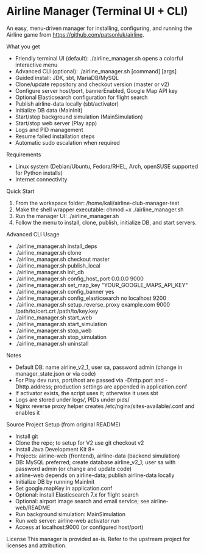# Airline Manager (Terminal UI + CLI)

An easy, menu-driven manager for installing, configuring, and running the Airline game from https://github.com/patsonluk/airline.

What you get
- Friendly terminal UI (default): ./airline_manager.sh opens a colorful interactive menu
- Advanced CLI (optional): ./airline_manager.sh [command] [args]
- Guided install: JDK, sbt, MariaDB/MySQL
- Clone/update repository and checkout version (master or v2)
- Configure server host/port, bannerEnabled, Google Map API key
- Optional Elasticsearch configuration for flight search
- Publish airline-data locally (sbt/activator)
- Initialize DB data (MainInit)
- Start/stop background simulation (MainSimulation)
- Start/stop web server (Play app)
- Logs and PID management
- Resume failed installation steps
- Automatic sudo escalation when required

Requirements
- Linux system (Debian/Ubuntu, Fedora/RHEL, Arch, openSUSE supported for Python installs)
- Internet connectivity

Quick Start
1) From the workspace folder: /home/kali/airline-club-manager-test
2) Make the shell wrapper executable: chmod +x ./airline_manager.sh
3) Run the manager UI: ./airline_manager.sh
4) Follow the menu to install, clone, publish, initialize DB, and start servers.

Advanced CLI Usage
- ./airline_manager.sh install_deps
- ./airline_manager.sh clone
- ./airline_manager.sh checkout master
- ./airline_manager.sh publish_local
- ./airline_manager.sh init_db
- ./airline_manager.sh config_host_port 0.0.0.0 9000
- ./airline_manager.sh set_map_key "YOUR_GOOGLE_MAPS_API_KEY"
- ./airline_manager.sh config_banner yes
- ./airline_manager.sh config_elasticsearch no localhost 9200
- ./airline_manager.sh setup_reverse_proxy example.com 9000 /path/to/cert.crt /path/to/key.key
- ./airline_manager.sh start_web
- ./airline_manager.sh start_simulation
- ./airline_manager.sh stop_web
- ./airline_manager.sh stop_simulation
- ./airline_manager.sh uninstall

Notes
- Default DB: name airline_v2_1, user sa, password admin (change in manager_state.json or via code)
- For Play dev runs, port/host are passed via -Dhttp.port and -Dhttp.address; production settings are appended in application.conf
- If activator exists, the script uses it; otherwise it uses sbt
- Logs are stored under logs/, PIDs under pids/
- Nginx reverse proxy helper creates /etc/nginx/sites-available/<domain>.conf and enables it

Source Project Setup (from original README)
- Install git
- Clone the repo; to setup for V2 use git checkout v2
- Install Java Development Kit 8+
- Projects: airline-web (frontend), airline-data (backend simulation)
- DB: MySQL preferred; create database airline_v2_1; user sa with password admin (or change and update code)
- airline-web depends on airline-data; publish airline-data locally
- Initialize DB by running MainInit
- Set google.mapKey in application.conf
- Optional: install Elasticsearch 7.x for flight search
- Optional: airport image search and email service; see airline-web/README
- Run background simulation: MainSimulation
- Run web server: airline-web activator run
- Access at localhost:9000 (or configured host/port)

License
This manager is provided as-is. Refer to the upstream project for licenses and attribution.